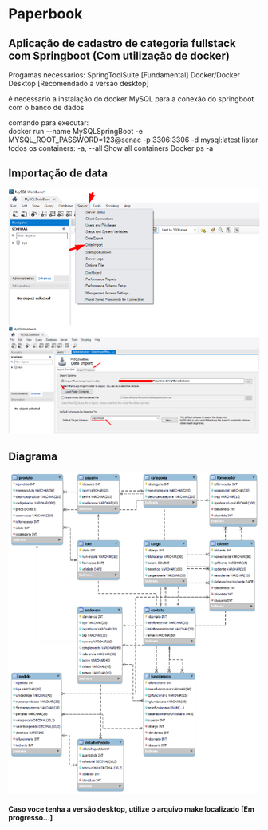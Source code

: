 # Paperbook
## Aplicação de cadastro de categoria fullstack com Springboot (Com utilização de docker)

Progamas necessarios:
SpringToolSuite [Fundamental]
Docker/Docker Desktop [Recomendado a versão desktop]


é necessario a instalação do docker MySQL para a conexão do springboot com o banco de dados

comando para executar: <br>
docker run --name MySQLSpringBoot -e MYSQL_ROOT_PASSWORD=123@senac -p 3306:3306 -d mysql:latest
listar todos os containers:
-a, --all Show all containers
Docker ps -a

## Importação de data
![Importação de data](/imgREADME/DataImport.png)
![Importação de data parte 2:](/imgREADME/DataImport2.png)

## Diagrama
![Diagrama do banco](/imgREADME/DiagramaBanco.png)

#### Caso voce tenha a versão desktop, utilize o arquivo make localizado [Em progresso...]

